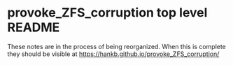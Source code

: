 # provoke_ZFS_corruption top level README

These notes are in the process of being reorganized. When this is complete they should be visible at <https://hankb.github.io/provoke_ZFS_corruption/>
